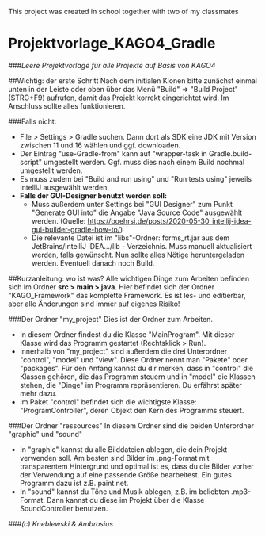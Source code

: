 This project was created in school together with two of my classmates


# Projektvorlage_KAGO4_Gradle
###_Leere Projektvorlage für alle Projekte auf Basis von KAGO4_

##Wichtig: der erste Schritt
Nach dem initialen Klonen bitte zunächst einmal unten in der Leiste oder oben über das Menü "Build" => "Build Project" (STRG+F9) aufrufen,
damit das Projekt korrekt eingerichtet wird.
Im Anschluss sollte alles funktionieren.

###Falls nicht:
* File > Settings > Gradle suchen. Dann dort als SDK eine JDK mit Version zwischen 11 und 16 wählen und ggf. downloaden.
* Der Eintrag "use-Gradle-from" kann auf "wrapper-task in Gradle.build-script" umgestellt werden. Ggf. muss dies nach einem Build nochmal umgestellt werden.
* Es muss zudem bei "Build and run using" und "Run tests using" jeweils IntelliJ ausgewählt werden.
* **Falls der GUI-Designer benutzt werden soll:**
  * Muss außerdem unter Settings bei "GUI Designer" zum Punkt "Generate GUI into" die Angabe "Java Source Code" ausgewählt werden. (Quelle: https://boehrsi.de/posts/2020-05-30_intellij-idea-gui-builder-gradle-how-to/)
  * Die relevante Datei ist im "libs"-Ordner: forms_rt.jar aus dem JetBrains/IntelliJ IDEA.../lib - Verzeichnis. Muss manuell aktualisiert werden, falls gewünscht.
    Nun sollte alles Nötige heruntergeladen werden. Eventuell danach noch Build.

##Kurzanleitung: wo ist was?
Alle wichtigen Dinge zum Arbeiten befinden sich im Ordner **src > main > java**. Hier befindet sich der Ordner "KAGO_Framework" das komplette Framework. Es ist les- und editierbar, aber alle Änderungen sind immer auf eigenes Risiko!

###Der Ordner "my_project"
Dies ist der Ordner zum Arbeiten.
* In diesem Ordner findest du die Klasse "MainProgram". Mit dieser Klasse wird das Programm gestartet (Rechtsklick > Run).
* Innerhalb von "my_project" sind außerdem die drei Unterordner "control", "model" und "view". Diese Ordner nennt man "Pakete" oder "packages".
  Für den Anfang kannst du dir merken, dass in "control" die Klassen gehören, die das Programm steuern und in "model" die Klassen stehen, die "Dinge" im Programm repräsentieren.
  Du erfährst später mehr dazu.
* Im Paket "control" befindet sich die wichtigste Klasse: "ProgramController", deren Objekt den Kern des Programms steuert.

###Der Ordner "ressources"
In diesem Ordner sind die beiden Unterordner "graphic" und "sound"
* In "graphic" kannst du alle Bilddateien ablegen, die dein Projekt verwenden soll. Am besten sind Bilder im .png-Format mit transparentem Hintergrund und optimal ist es, dass du die Bilder vorher der Verwendung auf eine passende Größe bearbeitest. Ein gutes Programm dazu ist z.B. paint.net.
* In "sound" kannst du Töne und Musik ablegen, z.B. im beliebten .mp3-Format. Dann kannst du diese im Projekt über die Klasse SoundController benutzen.

###_(c) Kneblewski & Ambrosius_
